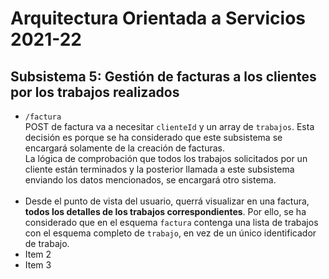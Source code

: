 # Arquitectura Orientada a Servicios 2021-22

## Subsistema 5: Gestión de facturas a los clientes por los trabajos realizados
- `/factura`<br /> 
POST de factura va a necesitar `clienteId` y un array de `trabajos`. Esta decisión es porque se ha considerado que este subsistema se encargará solamente de la creación de facturas.<br /> 
La lógica de comprobación que todos los trabajos solicitados por un cliente están terminados y la posterior llamada a este subsistema enviando los datos mencionados, se encargará otro sistema. <br /> <br/>
- Desde el punto de vista del usuario, querrá visualizar en una factura, **todos los detalles de los trabajos correspondientes**. Por ello, se ha considerado que en el esquema `factura` contenga una lista de trabajos con el esquema completo de `trabajo`, en vez de un único identificador de trabajo. 
- Item 2
- Item 3
